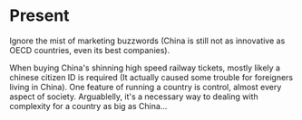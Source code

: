 # Present

Ignore the mist of marketing buzzwords \(China is still not as innovative as OECD countries, even its best companies\). 

When buying China's shinning high speed railway tickets, mostly likely a chinese citizen ID is required \(It actually caused some trouble for foreigners living in China\). One feature of running a country is control, almost every aspect of society. Arguablelly, it's a necessary way to dealing with complexity for a country as big as China...

